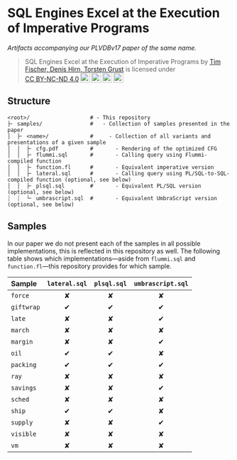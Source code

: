 # SQL Engines Excel at the Execution of Imperative Programs

_Artifacts accompanying our PLVDBv17 paper of the same name._

> <p xmlns:cc="http://creativecommons.org/ns#" xmlns:dct="http://purl.org/dc/terms/"><span property="dct:title">SQL Engines Excel at the Execution of Imperative Programs</span> by <a rel="cc:attributionURL dct:creator" property="cc:attributionName" href="https://db.cs.uni-tuebingen.de/">Tim Fischer, Denis Hirn, Torsten Grust</a> is licensed under <a href="http://creativecommons.org/licenses/by-nc-nd/4.0/?ref=chooser-v1" target="_blank" rel="license noopener noreferrer" style="display:inline-block;">CC BY-NC-ND 4.0<img style="height:22px!important;margin-left:3px;vertical-align:text-bottom;" src="https://mirrors.creativecommons.org/presskit/icons/cc.svg?ref=chooser-v1"><img style="height:22px!important;margin-left:3px;vertical-align:text-bottom;" src="https://mirrors.creativecommons.org/presskit/icons/by.svg?ref=chooser-v1"><img style="height:22px!important;margin-left:3px;vertical-align:text-bottom;" src="https://mirrors.creativecommons.org/presskit/icons/nc.svg?ref=chooser-v1"><img style="height:22px!important;margin-left:3px;vertical-align:text-bottom;" src="https://mirrors.creativecommons.org/presskit/icons/nd.svg?ref=chooser-v1"></a></p>

## Structure

```
<root>/                   # - This repository
├╴ samples/               #   - Collection of samples presented in the paper
│  ├╴ <name>/             #     - Collection of all variants and presentations of a given sample
│  │  ├╴ cfg.pdf          #       - Rendering of the optimized CFG
│  │  ├╴ flummi.sql       #       - Calling query using Flummi-compiled function
│  │  ├╴ function.fl      #       - Equivalent imperative version
│  │  ├╴ lateral.sql      #       - Calling query using PL/SQL-to-SQL-compiled function (optional, see below)
│  │  ├╴ plsql.sql        #       - Equivalent PL/SQL version (optional, see below)
┊  ┊  └╴ umbrascript.sql  #       - Equivalent UmbraScript version (optional, see below)
```

## Samples

In our paper we do not present each of the samples in all possible implementations, this is reflected in this repository as well.
The following table shows which implementations—aside from `flummi.sql` and `function.fl`—this repository provides for which sample.

| Sample     | `lateral.sql` | `plsql.sql` | `umbrascript.sql` |
| :--------- | :-----------: | :---------: | :---------------: |
| `force`    |       ✘       |      ✘      |         ✘         |
| `giftwrap` |       ✔︎       |      ✔︎      |         ✔︎         |
| `late`     |       ✘       |      ✘      |         ✔︎         |
| `march`    |       ✘       |      ✘      |         ✘         |
| `margin`   |       ✘       |      ✘      |         ✔︎         |
| `oil`      |       ✔︎       |      ✔︎      |         ✘         |
| `packing`  |       ✔︎       |      ✔︎      |         ✔︎         |
| `ray`      |       ✘       |      ✘      |         ✘         |
| `savings`  |       ✘       |      ✘      |         ✔︎         |
| `sched`    |       ✘       |      ✘      |         ✘         |
| `ship`     |       ✔︎       |      ✔︎      |         ✘         |
| `supply`   |       ✘       |      ✘      |         ✔︎         |
| `visible`  |       ✘       |      ✘      |         ✘         |
| `vm`       |       ✘       |      ✘      |         ✘         |
